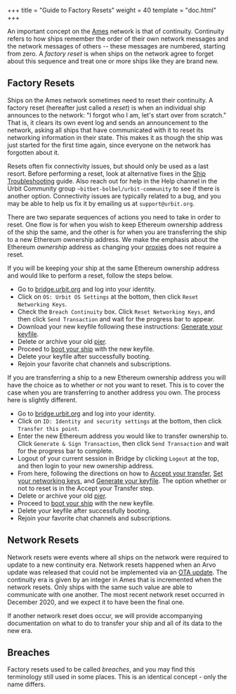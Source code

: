 +++
title = "Guide to Factory Resets"
weight = 40
template = "doc.html"
+++

An important concept on the [Ames](https://developers.urbit.org/system/kernel/ames) network is that of continuity. Continuity refers to how ships remember the order of their own network messages and the network messages of others -- these messages are numbered, starting from zero. A _factory reset_ is when ships on the network agree to forget about this sequence and treat one or more ships like they are brand new.

## Factory Resets

Ships on the Ames network sometimes need to reset their continuity. A factory reset (hereafter just called a _reset_) is when an individual ship announces to the network: "I forgot who I am, let's start over from scratch." That is, it clears its own event log and sends an announcement to the network, asking all ships that have communicated with it to reset its networking information in their state. This makes it as though the ship was just started for the first time again, since everyone on the network has forgotten about it.

Resets often fix connectivity issues, but should only be used as a last resort. Before performing a reset, look at alternative fixes in the [Ship Troubleshooting](/manual/os/ship-troubleshooting) guide. Also reach out for help in the Help channel in the Urbit Community group `~bitbet-bolbel/urbit-community` to see if there is another option. Connectivity issues are typically related to a bug, and you may be able to help us fix it by emailing us at `support@urbit.org`.

There are two separate sequences of actions you need to take in order to reset. One flow is for when you wish to keep Ethereum ownership address of the ship the same, and the other is for when you are transferring the ship to a new Ethereum ownership address. We make the emphasis about the Ethereum _ownership_ address as changing your [proxies](https://developers.urbit.org/glossary/proxies) does not require a reset.

If you will be keeping your ship at the same Ethereum ownership address and would like to perform a reset, follow the steps below.

- Go to [bridge.urbit.org](https://bridge.urbit.org) and log into your identity.
- Click on `OS: Urbit OS Settings` at the bottom, then click `Reset Networking Keys`.
- Check the `Breach Continuity` box. Click `Reset Networking Keys`, and then click `Send Transaction` and wait for the progress bar to appear.
- Download your new keyfile following these instructions: [Generate your keyfile](/manual/id/using-bridge#generate-your-keyfile).
- Delete or archive your old [pier](https://developers.urbit.org/glossary/pier).
- Proceed to [boot your ship](/manual/getting-started/self-hosted/cli#boot-your-planet) with the new keyfile.
- Delete your keyfile after successfully booting.
- Rejoin your favorite chat channels and subscriptions.

If you are transferring a ship to a new Ethereum ownership address you will have the choice as to whether or not you want to reset. This is to cover the case when you are transferring to another address you own. The process here is slightly different.

- Go to [bridge.urbit.org](https://bridge.urbit.org) and log into your identity.
- Click on `ID: Identity and security settings` at the bottom, then click `Transfer this point`.
- Enter the new Ethereum address you would like to transfer ownership to. Click `Generate & Sign Transaction`, then click `Send Transaction` and wait for the progress bar to complete.
- Logout of your current session in Bridge by clicking `Logout` at the top, and then login to your new ownership address.
- From here, following the directions on how to [Accept your transfer](/manual/id/using-bridge#accept-your-transfer), [Set your networking keys](/manual/id/using-bridge#set-your-networking-keys), and [Generate your keyfile](/manual/id/using-bridge#generate-your-keyfile). The option whether or not to reset is in the Accept your Transfer step.
- Delete or archive your old [pier](https://developers.urbit.org/glossary/pier).
- Proceed to [boot your ship](/manual/getting-started/self-hosted/cli#boot-your-planet) with the new keyfile.
- Delete your keyfile after successfully booting.
- Rejoin your favorite chat channels and subscriptions.

## Network Resets

Network resets were events where all ships on the network were required to update to a new continuity era. Network resets happened when an Arvo update was released that could not be implemented via an [OTA update](https://developers.urbit.org/glossary/ota-updates). The continuity era is given by an integer in Ames that is incremented when the network resets. Only ships with the same such value are able to communicate with one another. The most recent network reset occurred in December 2020, and we expect it to have been the final one.

If another network reset does occur, we will provide accompanying documentation on what to do to transfer your ship and all of its data to the new era.

## Breaches

Factory resets used to be called _breaches_, and you may find this terminology still used in some places. This is an identical concept - only the name differs.
